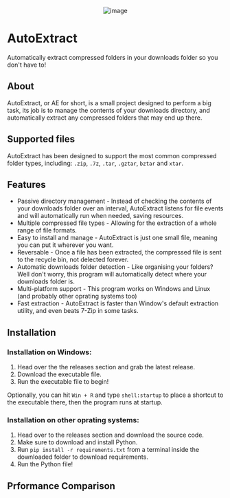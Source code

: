 <div align="center">
  
  ![image](https://github.com/PycraftDeveloper/AutoExtract/assets/81379254/54c76c98-7ab5-49f2-bceb-4c4060a4dbb3)
</div>

# AutoExtract

Automatically extract compressed folders in your downloads folder so you don't have to!

## About

AutoExtract, or AE for short, is a small project designed to perform a big task, its job is to manage the contents of your downloads directory, and automatically extract any compressed folders that may end up there.

## Supported files

AutoExtract has been designed to support the most common compressed folder types, including: `.zip`, `.7z`, `.tar`, `.gztar`, `bztar` and `xtar`.

## Features

* Passive directory management - Instead of checking the contents of your downloads folder over an interval, AutoExtract listens for file events and will automatically run when needed, saving resources.
* Multiple compressed file types - Allowing for the extraction of a whole range of file formats.
* Easy to install and manage - AutoExtract is just one small file, meaning you can put it wherever you want.
* Reversable - Once a file has been extracted, the compressed file is sent to the recycle bin, not delected forever.
* Automatic downloads folder detection - Like organising your folders? Well don't worry, this program will automatically detect where your downloads folder is.
* Multi-platform support - This program works on Windows and Linux (and probably other oprating systems too)
* Fast extraction - AutoExtract is faster than Window's default extraction utility, and even beats 7-Zip in some tasks.

## Installation

### Installation on Windows:
1. Head over the the releases section and grab the latest release.
2. Download the executable file.
3. Run the executable file to begin!

Optionally, you can hit `Win + R` and type `shell:startup` to place a shortcut to the executable there, then the program runs at startup.

### Installation on other oprating systems:
1. Head over to the releases section and download the source code.
2. Make sure to download and install Python.
3. Run `pip install -r requirements.txt` from a terminal inside the downloaded folder to download requirements.
4. Run the Python file!

## Prformance Comparison

